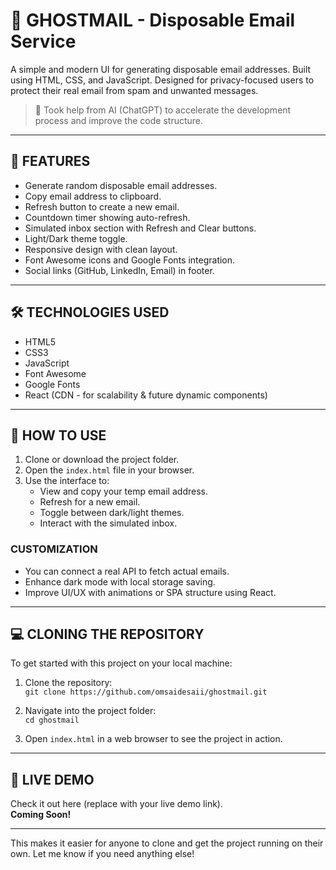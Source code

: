 # 🎯 GHOSTMAIL - Disposable Email Service  
A simple and modern UI for generating disposable email addresses. Built using HTML, CSS, and JavaScript. Designed for privacy-focused users to protect their real email from spam and unwanted messages.

> 🤖 Took help from AI (ChatGPT) to accelerate the development process and improve the code structure.

---

## 🚀 FEATURES
- Generate random disposable email addresses.
- Copy email address to clipboard.
- Refresh button to create a new email.
- Countdown timer showing auto-refresh.
- Simulated inbox section with Refresh and Clear buttons.
- Light/Dark theme toggle.
- Responsive design with clean layout.
- Font Awesome icons and Google Fonts integration.
- Social links (GitHub, LinkedIn, Email) in footer.

---

## 🛠️ TECHNOLOGIES USED
- HTML5  
- CSS3  
- JavaScript  
- Font Awesome  
- Google Fonts  
- React (CDN - for scalability & future dynamic components)

---

## 🔧 HOW TO USE
1. Clone or download the project folder.
2. Open the `index.html` file in your browser.
3. Use the interface to:
   - View and copy your temp email address.
   - Refresh for a new email.
   - Toggle between dark/light themes.
   - Interact with the simulated inbox.

### **CUSTOMIZATION**
- You can connect a real API to fetch actual emails.
- Enhance dark mode with local storage saving.
- Improve UI/UX with animations or SPA structure using React.

---

## 💻 CLONING THE REPOSITORY  
To get started with this project on your local machine:

1. Clone the repository:  
   `git clone https://github.com/omsaidesaii/ghostmail.git`

2. Navigate into the project folder:  
   `cd ghostmail`

3. Open `index.html` in a web browser to see the project in action.

---

## 📌 LIVE DEMO  
Check it out here (replace with your live demo link).  
**Coming Soon!**

---

This makes it easier for anyone to clone and get the project running on their own. Let me know if you need anything else!
